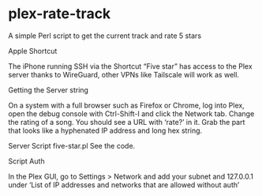 # plex-rate-track
A simple Perl script to get the current track and rate 5 stars


Apple Shortcut

The iPhone running SSH via the Shortcut “Five star” has access to the Plex server thanks to WireGuard, other VPNs like Tailscale will work as well.



Getting the Server string

On a system with a full browser such as Firefox or Chrome, log into Plex, open the debug console with Ctrl-Shift-I and click the Network tab.
Change the rating of a song. You should see a URL with ‘rate?’ in it. Grab the part that looks like a hyphenated IP address and long hex string.

Server Script  five-star.pl
See the code.

Script Auth

In the Plex GUI, go to Settings > Network and add your subnet and 127.0.0.1 under ‘List of IP addresses and networks that are allowed without auth’
